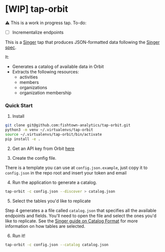 # [WIP] tap-orbit

⚠️ This is a work in progress tap. To-do:
- [ ] Incrementalize endpoints


This is a [Singer](http://singer.io) tap that produces JSON-formatted data following the [Singer spec](https://github.com/singer-io/getting-started/blob/master/SPEC.md).

It:
- Generates a catalog of available data in Orbit
- Extracts the following resources:
  - activities
  - members
  - organizations
  - organization membership


### Quick Start

1. Install

```bash
git clone git@github.com:fishtown-analytics/tap-orbit.git
python3 -m venv ~/.virtualenvs/tap-orbit
source ~/.virtualenvs/tap-orbit/bin/activate
pip install -e .
```

2. Get an API key from Orbit [here](https://app.orbit.love/user/edit)


3. Create the config file.

There is a template you can use at `config.json.example`, just copy it to `config.json` in the repo root and insert your token and email

4. Run the application to generate a catalog.

```bash
tap-orbit -c config.json --discover > catalog.json
```

5. Select the tables you'd like to replicate

Step 4 generates a a file called `catalog.json` that specifies all the available endpoints and fields. You'll need to open the file and select the ones you'd like to replicate. See the [Singer guide on Catalog Format](https://github.com/singer-io/getting-started/blob/c3de2a10e10164689ddd6f24fee7289184682c1f/BEST_PRACTICES.md#catalog-format) for more information on how tables are selected.

6. Run it!

```bash
tap-orbit -c config.json --catalog catalog.json
```
